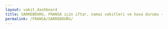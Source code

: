 ```yaml
---
layout: vakit_dashboard
title: SARREBOURG, FRANSA için iftar, namaz vakitleri ve hava durumu - ilçe/eyalet seç
permalink: /FRANSA/SARREBOURG/
---
```


<script type="text/javascript">
  var GLOBAL_COUNTRY = 'FRANSA';
  var GLOBAL_CITY = 'SARREBOURG';
  var GLOBAL_STATE = '';
  var lat = 72;
  var lon = 21;
</script>
